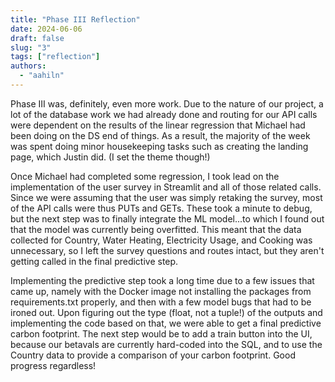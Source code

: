 ```yaml
---
title: "Phase III Reflection"
date: 2024-06-06
draft: false
slug: "3"
tags: ["reflection"]
authors:
  - "aahiln"
---
```


Phase III was, definitely, even more work.
Due to the nature of our project, a lot of the database work we had already done and routing for our API calls were dependent on the results of the linear regression that Michael had been doing on the DS end of things. As a result, the majority of the week was spent doing minor housekeeping tasks such as creating the landing page, which Justin did. (I set the theme though!)

Once Michael had completed some regression, I took lead on the implementation of the user survey in Streamlit and all of those related calls. Since we were assuming that the user was simply retaking the survey, most of the API calls were thus PUTs and GETs. These took a minute to debug, but the next step was to finally integrate the ML model...to which I found out that the model was currently being overfitted. This meant that the data collected for Country, Water Heating, Electricity Usage, and Cooking was unnecessary, so I left the survey questions and routes intact, but they aren't getting called in the final predictive step.

Implementing the predictive step took a long time due to a few issues that came up, namely with the Docker image not installing the packages from requirements.txt properly, and then with a few model bugs that had to be ironed out. Upon figuring out the type (float, not a tuple!) of the outputs and implementing the code based on that, we were able to get a final predictive carbon footprint. The next step would be to add a train button into the UI, because our betavals are currently hard-coded into the SQL, and to use the Country data to provide a comparison of your carbon footprint. Good progress regardless!
